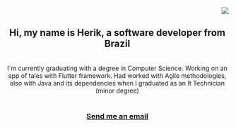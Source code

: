 <a href="https://visitorbadge.io/status?path=https%3A%2F%2Fgithub.com%2Fdevherik%2Fdevherik"><img align="right" src="https://api.visitorbadge.io/api/combined?path=https%3A%2F%2Fgithub.com%2Fdevherik%2Fdevherik&label=visitors&labelColor=%2337d67a&countColor=%23555555" /></a>
<br/>

<h2 align="center">Hi, my name is Herik, a software developer from Brazil</h2>
<br/>
<div align="center">
I´m currently graduating with a degree in Computer Science.
Working on an app of tales with Flutter framework.
Had worked with Agile methodologies, also with Java and its dependencies when I graduated as an It Technician (minor degree)
</div>
<br/>
<div align="center">
  <a href="mailto:dev.herik@gmail.com">
    <h3>Send me an email</h3>
  </a>
</div>

